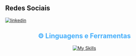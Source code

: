 ## Redes Sociais
[![linkedin](https://img.shields.io/badge/LinkedIn-0077B5?style=for-the-badge&logo=linkedin&logoColor=white)](https://www.linkedin.com/in/salucasrd/)
<div align="center">


<!-- Languages and Tools -->

<h2 style="color: #44AEFB">⚙️ Linguagens e Ferramentas</h2>
<div align="center" style="display:block;">
     
</div>

[![My Skills](https://skillicons.dev/icons?i=java,javascript,html,css,python,php,mysql,godot,bash,linux,vim,git,blender,photoshop,&perline=7)](https://skillicons.dev)
<div class="stats" align="center">
</div>

